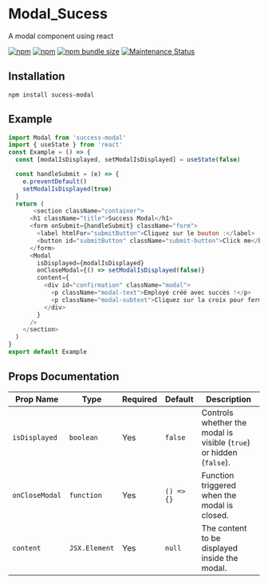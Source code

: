 # Modal_Sucess

A modal component using react

<a href="https://www.npmjs.com/package/success-modal_react"><img alt="npm" src="https://img.shields.io/npm/dw/success-modal_react"></a>
<a href="https://www.npmjs.com/package/success-modal_react"><img alt="npm" src="https://img.shields.io/npm/v/success-modal_react"></a>
<a href="https://www.npmjs.com/package/success-modal_react"><img alt="npm bundle size" src="https://img.shields.io/bundlephobia/minzip/success-modal_react"></a>
<a href="https://www.npmjs.com/package/success-modal_react">
<img alt="Maintenance Status" src="https://img.shields.io/badge/maintenance-active-green.svg" />

</a>

## Installation

```
npm install sucess-modal
```

## Example

```js
import Modal from 'success-modal'
import { useState } from 'react'
const Example = () => {
  const [modalIsDisplayed, setModalIsDisplayed] = useState(false)

  const handleSubmit = (e) => {
    e.preventDefault()
    setModalIsDisplayed(true)
  }
  return (
       <section className="container">
      <h1 className="title">Success Modal</h1>
      <form onSubmit={handleSubmit} className="form">
        <label htmlFor="submitButton">Cliquez sur le bouton :</label>
        <button id="submitButton" className="submit-button">Click me</button>
      </form>
      <Modal
        isDisplayed={modalIsDisplayed}
        onCloseModal={() => setModalIsDisplayed(false)}
        content={
          <div id="confirmation" className="modal">
            <p className="modal-text">Employé créé avec succès !</p>
            <p className="modal-subtext">Cliquez sur la croix pour fermer.</p>
          </div>
        }
      />
    </section>
  )
}
export default Example

```
## Props Documentation

| Prop Name       | Type         | Required | Default   | Description                                                                 |
|------------------|--------------|----------|-----------|-----------------------------------------------------------------------------|
| `isDisplayed`   | `boolean`    | Yes      | `false`   | Controls whether the modal is visible (`true`) or hidden (`false`).         |
| `onCloseModal`  | `function`   | Yes      | `() => {}` | Function triggered when the modal is closed.                               |
| `content`       | `JSX.Element`| Yes      | `null`    | The content to be displayed inside the modal.                              |
